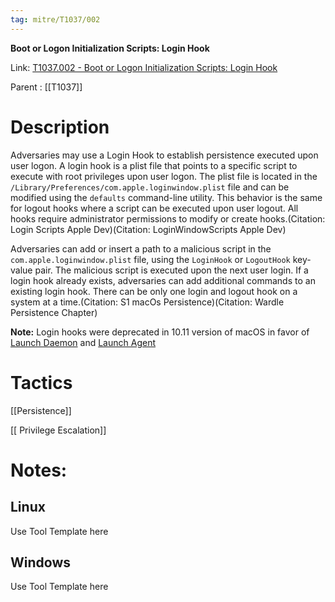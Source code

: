```yaml
---
tag: mitre/T1037/002
---
```


**Boot or Logon Initialization Scripts: Login Hook**

Link: [T1037.002 - Boot or Logon Initialization Scripts: Login Hook](https://attack.mitre.org/techniques/T1037/002)

Parent : [[T1037]]


# Description

Adversaries may use a Login Hook to establish persistence executed upon user logon. A login hook is a plist file that points to a specific script to execute with root privileges upon user logon. The plist file is located in the <code>/Library/Preferences/com.apple.loginwindow.plist</code> file and can be modified using the <code>defaults</code> command-line utility. This behavior is the same for logout hooks where a script can be executed upon user logout. All hooks require administrator permissions to modify or create hooks.(Citation: Login Scripts Apple Dev)(Citation: LoginWindowScripts Apple Dev) 

Adversaries can add or insert a path to a malicious script in the <code>com.apple.loginwindow.plist</code> file, using the <code>LoginHook</code> or <code>LogoutHook</code> key-value pair. The malicious script is executed upon the next user login. If a login hook already exists, adversaries can add additional commands to an existing login hook. There can be only one login and logout hook on a system at a time.(Citation: S1 macOs Persistence)(Citation: Wardle Persistence Chapter)

**Note:** Login hooks were deprecated in 10.11 version of macOS in favor of [Launch Daemon](https://attack.mitre.org/techniques/T1543/004) and [Launch Agent](https://attack.mitre.org/techniques/T1543/001) 

# Tactics


[[Persistence]]

[[ Privilege Escalation]]


# Notes:

## Linux

Use Tool Template here

## Windows

Use Tool Template here